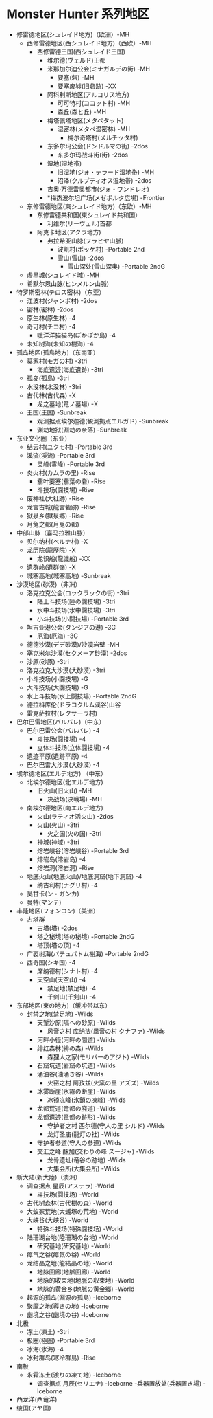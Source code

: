 # Monster Hunter 系列地区
- 修雷德地区(シュレイド地方)（欧洲）-MH
  - 西修雷德地区(西シュレイド地方)（西欧）-MH
    - 西修雷德王国(西シュレイド王国) 
      - 维尔德(ヴェルド)王都
      - 米那加尔迪公会(ミナガルデの街) -MH
        - 要塞(砦) -MH
        - 要塞废墟(旧砦跡) -XX
      - 阿科利斯地区(アルコリス地方)
        - 可可特村(ココット村) -MH
        - 森丘(森と丘) -MH
      - 梅塔佩塔地区(メタペタット)
        - 湿密林(メタペ湿密林) -MH
          - 梅尔奇塔村(メルチッタ村)
      - 东多尔玛公会(ドンドルマの街) -2dos
        - 东多尔玛战斗街(街) -2dos
      - 湿地(湿地帯)
        - 旧湿地(ジォ・テラード湿地帯) -MH
        - 沼泽(クルプティオス湿地帯) -2dos
      - 吉奥·万德雷奥都市(ジォ・ワンドレオ)
      - *梅杰波尔坦广场(メゼポルタ広場) -Frontier
  - 东修雷德地区(東シュレイド地方)（东欧）-MH
    - 东修雷德共和国(東シュレイド共和国） 
      - 利维尔(リーヴェル)首都
    - 阿克卡地区(アクラ地方)
      - 弗拉希亚山脉(フラヒヤ山脈)
        - 波凯村(ポッケ村) -Portable 2nd
        - 雪山(雪山) -2dos
          - 雪山深处(雪山深奥) -Portable 2ndG
  - 虚黑城(シュレイド城) -MH
  - 希默尔恩山脉(ヒンメルン山脈)
- 特罗斯密林(テロス密林)（东亚）
    - 江波村(ジャンボ村) -2dos
    - 密林(密林) -2dos
    - 原生林(原生林) -4
    - 奇可村(チコ村) -4
      - 暖洋洋猫猫岛(ぽかぽか島) -4
    - 未知树海(未知の樹海) -4
- 孤岛地区(孤島地方)（东南亚）
    - 莫家村(モガの村) -3tri
      - 海底遗迹(海底遺跡) -3tri
    - 孤岛(孤島) -3tri
    - 水没林(水没林) -3tri
    - 古代林(古代森) -X
      - 龙之墓地(竜ノ墓場) -X
    - 王国(王国) -Sunbreak
      - 观测据点埃尔迦德(観測拠点エルガド) -Sunbreak
      - 渊劫地狱(淵劫の奈落) -Sunbreak
- 东亚文化圈（东亚）
    - 结云村(ユクモ村) -Portable 3rd
    - 溪流(渓流) -Portable 3rd
      - 灵峰(霊峰) -Portable 3rd
    - 炎火村(カムラの里) -Rise
      - 翡叶要塞(翡葉の砦) -Rise
      - 斗技场(闘技場) -Rise
    - 废神社(大社跡) -Rise
    - 龙宫古城(龍宮砦跡) -Rise
    - 狱泉乡(獄泉鄉) -Rise
    - 月兔之都(月兎の都) 
- 中部山脉（喜马拉雅山脉）
    - 贝尔纳村(ベルナ村) -X
    - 龙历院(龍歴院) -X
      - 龙识船(龍識船) -XX
    - 遗群岭(遺群嶺) -X
    - 城塞高地(城塞高地) -Sunbreak
- 沙漠地区(砂漠)（非洲）
    - 洛克拉克公会(ロックラックの街) -3tri
      - 陆上斗技场(陸の闘技場) -3tri
      - 水中斗技场(水中闘技場) -3tri
      - 小斗技场(小闘技場) -Portable 3rd
    - 坦吉亚港公会(タンジアの港) -3G
      - 厄海(厄海) -3G
    - 德德沙漠(デデ砂漠)/沙漠岩壁 -MH
    - 塞克米尔沙漠(セクメーア砂漠) -2dos
    - 沙原(砂原) -3tri
    - 洛克拉克大沙漠(大砂漠) -3tri
    - 小斗技场(小闘技場) -G
    - 大斗技场(大闘技場) -G
    - 水上斗技场(水上闘技場) -Portable 2ndG
    - 德拉科库伦(ドラコクルム渓谷)山谷
    - 雷克萨拉村(レクサーラ村)
- 巴尔巴雷地区(バルバレ)（中东）
    - 巴尔巴雷公会(バルバレ) -4
      - 斗技场(闘技場) -4
      - 立体斗技场(立体闘技場) -4
    - 遗迹平原(遺跡平原) -4
    - 巴尔巴雷大沙漠(大砂漠) -4
- 埃尔德地区(エルデ地方) （中东）
    - 北埃尔德地区(北エルデ地方)
      - 旧火山(旧火山) -MH
        - 决战场(決戦場) -MH
    - 南埃尔德地区(南エルデ地方)
      - 火山(ラティオ活火山) -2dos
      - 火山(火山) -3tri
        - 火之国(火の国) -3tri
      - 神域(神域) -3tri
      - 熔岩峡谷(溶岩峡谷) -Portable 3rd
      - 熔岩岛(溶岩岛) -4
      - 熔岩洞(溶岩洞) -Rise
    - 地底火山(地底火山)/地底洞窟(地下洞窟) -4
      - 纳古利村(ナグリ村) -4
    - 吴甘卡(ン・ガンカ)
    - 曼特(マンテ)
- 丰隆地区(フォンロン)（美洲）
    - 古塔群
      - 古塔(塔) -2dos
      - 塔之秘境(塔の秘境) -Portable 2ndG
      - 塔顶(塔の頂) -4
    - 广袤树海(バテュバトム樹海) -Portable 2ndG
    - 西奇国(シキ国) -4
      - 席纳德村(シナト村) -4
      - 天空山(天空山) -4
        - 禁足地(禁足地) -4
        - 千剑山(千剣山) -4
- 东部地区(東の地方)（缓冲带以东）
    - 封禁之地(禁足地) -Wilds
      - 天堑沙原(隔への砂原) -Wilds
        - 风音之村 库纳法(風音の村 クナファ) -Wilds
      - 河畔小径(河畔の間道) -Wilds
      - 绯红森林(緋の森) -Wilds
        - 森狸人之家(モリバーのアジト) -Wilds
      - 石窟坑道(岩窟の坑道) -Wilds
      - 涌油谷(油涌き谷) -Wilds
        - 火窑之村 阿孜兹(火窯の里 アズズ) -Wilds
      - 冰雾断崖(氷霧の断崖) -Wilds
        - 冰锁冻峰(氷鎖の凍峰) -Wilds
      - 龙都荒道(竜都の廃道) -Wilds
      - 龙都遗迹(竜都の跡形) -Wilds
        - 守护者之村 西尔德(守人の里 シルド) -Wilds
        - 龙灯圣庙(龍灯の社) -Wilds
      - 守护者参道(守人の参道) -Wilds
      - 交汇之峰 酥加(交わりの峰 スージャ) -Wilds
        - 龙骨遗址(竜谷の跡地) -Wilds
        - 大集会所(大集会所) -Wilds
- 新大陆(新大陸)（澳洲）
    - 调查据点 星辰(アステラ) -World
      - 斗技场(闘技场) -World
    - 古代树森林(古代樹の森) -World
    - 大蚁冢荒地(大蟻塚の荒地) -World
    - 大峡谷(大峡谷) -World
      - 特殊斗技场(特殊闘技场) -World
    - 陆珊瑚台地(陸珊瑚の台地) -World
      - 研究基地(研究基地) -World
    - 瘴气之谷(瘴気の谷) -World
    - 龙结晶之地(龍結晶の地) -World
      - 地脉回廊(地脈回廊) -World
      - 地脉的收束地(地脈の収束地) -World
      - 地脉的黄金乡(地脈の黄金郷) -World
    - 起源的孤岛(淵源の孤島) -Iceborne
    - 聚魔之地(導きの地) -Iceborne
    - 幽境之谷(幽境の谷) -Iceborne
- 北极
    - 冻土(凍土) -3tri
    - 极圈(極圏) -Portable 3rd
    - 冰海(氷海) -4
    - 冰封群岛(寒冷群島) -Rise
- 南极
    - 永霜冻土(渡りの凍て地) -Iceborne
      - 调查据点 月辰(セリエナ) -Iceborne
        -兵器置放处(兵器置き場) -Iceborne
- 西龙洋(西竜洋)
- 绫国(アヤ国)
